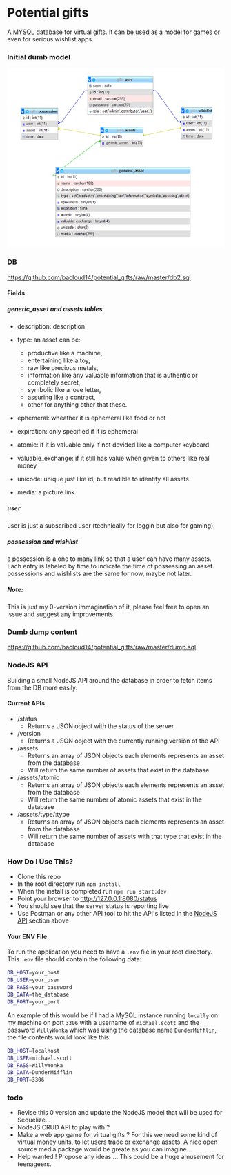 # Potential gifts
A MYSQL database for virtual gifts. It can be used as a model for games or even for serious wishlist apps.

### Initial dumb model

![alt text](https://github.com/bacloud14/potential_gifts/raw/master/data_model2.PNG)

### DB

https://github.com/bacloud14/potential_gifts/raw/master/db2.sql

#### Fields

##### generic_asset and assets tables
- description: description
- type: an asset can be:

   - productive like a machine, 
   - entertaining like a toy, 
   - raw like precious metals, 
   - information like any valuable information that is authentic or completely secret, 
   - symbolic like a love letter, 
   - assuring like a contract, 
   - other for anything other that these.
   
- ephemeral: wheather it is ephemeral like food or not
- expiration: only specified if it is ephemeral
- atomic: if it is valuable only if not devided like a computer keyboard
- valuable_exchange: if it still has value when given to others like real money
- unicode: unique just like id, but readible to identify all assets
- media: a picture link

##### user

user is just a subscribed user (technically for loggin but also for gaming).

##### possession and wishlist

a possession is a one to many link so that a user can have many assets. Each entry is labeled by time to indicate the time of possessing an asset.
possessions and wishlists are the same for now, maybe not later.

##### Note:

This is just my 0-version immagination of it, please feel free to open an issue and suggest any improvements.

### Dumb dump content

https://github.com/bacloud14/potential_gifts/raw/master/dump.sql

### NodeJS API

Building a small NodeJS API around the database in order to fetch items from the DB more easily.

#### Current APIs
- /status
  - Returns a JSON object with the status of the server
- /version
  - Returns a JSON object with the currently running version of the API
- /assets
  - Returns an array of JSON objects each elements represents an asset from the database
  - Will return the same number of assets that exist in the database
- /assets/atomic
  - Returns an array of JSON objects each elements represents an asset from the database
  - Will return the same number of atomic assets that exist in the database
- /assets/type/:type
  - Returns an array of JSON objects each elements represents an asset from the database
  - Will return the same number of assets with that type that exist in the database

### How Do I Use This?
- Clone this repo
- In the root directory run `npm install`
- When the install is completed run `npm run start:dev`
- Point your browser to http://127.0.0.1:8080/status
- You should see that the server status is reporting live
- Use Postman or any other API tool to hit the API's listed in the [NodeJS API](#nodejs-api) section above

#### Your ENV File
To run the application you need to have a `.env` file in your root directory. This `.env` file should contain the following data:

```bash
DB_HOST=your_host
DB_USER=your_user
DB_PASS=your_password
DB_DATA=the_database
DB_PORT=your_port
```

An example of this would be if I had a MySQL instance running `locally` on my machine on port `3306` with a username of `michael.scott` and the password `WillyWonka` which was using the database name `DunderMifflin`, the file contents would look like this:
```bash
DB_HOST=localhost
DB_USER=michael.scott
DB_PASS=WillyWonka
DB_DATA=DunderMifflin
DB_PORT=3306
```

### todo

- Revise this 0 version and update the NodeJS model that will be used for Sequelize...
- NodeJS CRUD API to play with ?
- Make a web app game for virtual gifts ? For this we need some kind of virtual money units, to let users trade or exchange assets. A nice open source media package would be greate as you can imagine...
- Help wanted ! Propose any ideas ... This could be a huge amusement for teenageers.
